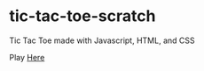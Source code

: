 # tic-tac-toe-scratch
Tic Tac Toe made with Javascript, HTML, and CSS

Play [Here](https://odioman.github.io/tic-tac-toe-scratch/)

